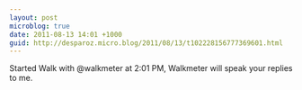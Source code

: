 ```yaml
---
layout: post
microblog: true
date: 2011-08-13 14:01 +1000
guid: http://desparoz.micro.blog/2011/08/13/t102228156777369601.html
---
```

Started Walk with @walkmeter at 2:01 PM, Walkmeter will speak your replies to me.
